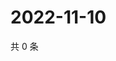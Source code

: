 # 2022-11-10

共 0 条

<!-- BEGIN WEIBO -->
<!-- 最后更新时间 Thu Nov 10 2022 23:01:33 GMT+0800 (China Standard Time) -->

<!-- END WEIBO -->
